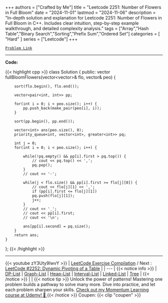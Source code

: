 
+++
authors = ["Crafted by Me"]
title = "Leetcode 2251: Number of Flowers in Full Bloom"
date = "2024-11-01"
lastmod = "2024-11-06"
description = "In-depth solution and explanation for Leetcode 2251: Number of Flowers in Full Bloom in C++. Includes clear intuition, step-by-step example walkthrough, and detailed complexity analysis."
tags = ["Array","Hash Table","Binary Search","Sorting","Prefix Sum","Ordered Set"]
categories = [
    "Hard"
]
series = ["Leetcode"]
+++



[`Problem Link`](https://leetcode.com/problems/number-of-flowers-in-full-bloom/description/)

---

**Code:**

{{< highlight cpp >}}
class Solution {
public:
    vector<int> fullBloomFlowers(vector<vector<int>>& flo, vector<int>& peo) {
        
        sort(flo.begin(), flo.end());

        vector<pair<int, int>> pp;
        
        for(int i = 0; i < peo.size(); i++) {
            pp.push_back(make_pair(peo[i], i));
        }

        sort(pp.begin(), pp.end());        
        
        vector<int> ans(peo.size(), 0);
        priority_queue<int, vector<int>, greater<int>> pq;
        
        int j = 0;
        for(int i = 0; i < peo.size(); i++) {

            while(!pq.empty() && pp[i].first > pq.top()) {
                // cout << pq.top() << ',';
                pq.pop();
            }
            // cout << '-';            
            
            while(j < flo.size() && pp[i].first >= flo[j][0]) {
                // cout << flo[j][1] << ',';
                if (pp[i].first <= flo[j][1])
                pq.push(flo[j][1]);
                j++;
            }
            // cout << '_';
            // cout << pp[i].first;
            // cout << '\n';
            
            ans[pp[i].second] = pq.size();
        }
        return ans;
    }
};
{{< /highlight >}}


---
{{< youtube zY3Uty9IwvY >}}
| [LeetCode Exercise Compilation](https://grid47.xyz/leetcode/) / Next : [LeetCode #2252: Dynamic Pivoting of a Table](https://grid47.xyz/posts/leetcode_2252) |
| --- |
{{< notice info >}}
| [DP-List](https://grid47.xyz/lists/dp/) | [Graph-List](https://grid47.xyz/lists/graph/) | [Heap-List](https://grid47.xyz/lists/heap/) | [Interval-List](https://grid47.xyz/lists/interval/) | [Linked-List](https://grid47.xyz/lists/ll/) | [Tree](https://grid47.xyz/lists/tree/) |
{{< /notice >}}
| |
{{< notice tip >}}
Unlock the power of patterns! Mastering one problem builds a pathway to solve many more. Dive into practice, and let each problem sharpen your skills. [Check out my Momentum Learning course at Udemy! 🚀 ](https://www.udemy.com/course/algorithms-and-data-structures-in-cpp/)
{{< /notice >}}
Coupen: {{< clip "coupen" >}}
